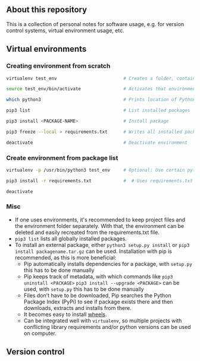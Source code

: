 ## About this repository

This is a collection of personal notes for software usage, e.g. for version control
systems, virtual environment usage, etc.

## Virtual environments

### Creating environment from scratch


```bash
virtualenv test_env                         # Creates a folder, containing a virtual environment
```
```bash
source test_env/bin/activate                # Activates that environment
```
```bash
which python3                               # Prints location of Python executable (can also test which pip3)
```
```bash
pip3 list                                   # List installed packages
```
```bash
pip3 install <PACKAGE-NAME>                 # Install package
```
```bash
pip3 freeze --local > requirements.txt      # Writes all installed packages to .txt file. With that, environment can be easily recreated
```
```bash
deactivate                                  # Deactivate environment
```

### Create environment from package list
```bash
virtualenv -p /usr/bin/python3 test_env     # Optional: Use certain python version
```
```bash
pip3 install -r requirements.txt            #  # Uses requirements.txt inside environment folder to install packages
```
```bash
deactivate
```

### Misc
- If one uses environments, it's recommended to keep project files and the environment
folder separately. With that, the environment can be deleted and easily recreated
from the requirements.txt file.
- ```pip3 list``` lists all globally installed packages.
- To install an external package, either ```python3 setup.py install``` or
```pip3 install packagename.tar.gz``` can be used. Installation with pip is
recommended, as this is more beneficial:
  - Pip automatically installs dependencies for a package, with ```setup.py``` this
  has to be done manually
  - Pip keeps track of metadata, with which commands like ```pip3 uninstall <PACKAGE>```
  ```pip3 install --upgrade <PACKAGE>``` can be used, with ```setup.py``` this has
  to be done manually
  - Files don't have to be downloaded, Pip searches the Python Package Index (PyPi)
  to see if package exists there and then downloads, extracts and installs from there.
  - It becomes easy to install [wheels](https://pythonwheels.com/).
  - Can be integrated well with ```virtualenv```, so multiple projects with
  conflicting library requirements and/or python versions can be used on computer.

## Version control

